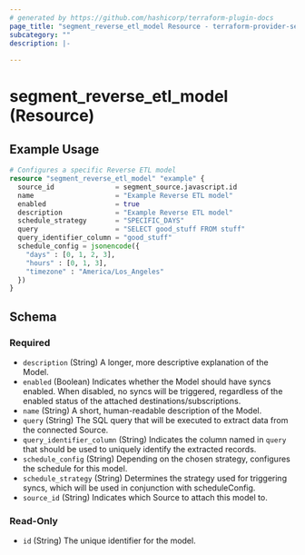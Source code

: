 ```yaml
---
# generated by https://github.com/hashicorp/terraform-plugin-docs
page_title: "segment_reverse_etl_model Resource - terraform-provider-segment"
subcategory: ""
description: |-
  
---
```


# segment_reverse_etl_model (Resource)



## Example Usage

```terraform
# Configures a specific Reverse ETL model
resource "segment_reverse_etl_model" "example" {
  source_id               = segment_source.javascript.id
  name                    = "Example Reverse ETL model"
  enabled                 = true
  description             = "Example Reverse ETL model"
  schedule_strategy       = "SPECIFIC_DAYS"
  query                   = "SELECT good_stuff FROM stuff"
  query_identifier_column = "good_stuff"
  schedule_config = jsonencode({
    "days" : [0, 1, 2, 3],
    "hours" : [0, 1, 3],
    "timezone" : "America/Los_Angeles"
  })
}
```

<!-- schema generated by tfplugindocs -->
## Schema

### Required

- `description` (String) A longer, more descriptive explanation of the Model.
- `enabled` (Boolean) Indicates whether the Model should have syncs enabled. When disabled, no syncs will be triggered, regardless of the enabled status of the attached destinations/subscriptions.
- `name` (String) A short, human-readable description of the Model.
- `query` (String) The SQL query that will be executed to extract data from the connected Source.
- `query_identifier_column` (String) Indicates the column named in `query` that should be used to uniquely identify the extracted records.
- `schedule_config` (String) Depending on the chosen strategy, configures the schedule for this model.
- `schedule_strategy` (String) Determines the strategy used for triggering syncs, which will be used in conjunction with scheduleConfig.
- `source_id` (String) Indicates which Source to attach this model to.

### Read-Only

- `id` (String) The unique identifier for the model.
